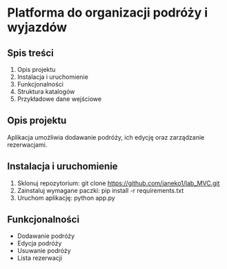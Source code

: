 # Platforma do organizacji podróży i wyjazdów

## Spis treści
1. Opis projektu
2. Instalacja i uruchomienie
3. Funkcjonalności
4. Struktura katalogów
5. Przykładowe dane wejściowe

## Opis projektu
Aplikacja umożliwia dodawanie podróży, ich edycję oraz zarządzanie rezerwacjami.

## Instalacja i uruchomienie
1. Sklonuj repozytorium:
    git clone https://github.com/janeko1/lab_MVC.git
2. Zainstaluj wymagane paczki:
    pip install -r requirements.txt
3. Uruchom aplikację:
    python app.py

## Funkcjonalności
- Dodawanie podróży
- Edycja podróży
- Usuwanie podróży
- Lista rezerwacji
